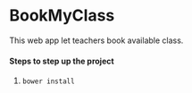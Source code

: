 # BookMyClass
This web app let teachers book available class.

#### Steps to step up the project
  1. `bower install`
